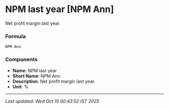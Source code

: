 # NPM last year [NPM Ann]
Net profit margin last year.

### Formula
```text
NPM Ann
```


### Components
- **Name**: NPM last year
- **Short Name**: NPM Ann
- **Description**: Net profit margin last year.
- **Unit**: %

---
*Last updated: Wed Oct 15 00:43:52 IST 2025*
